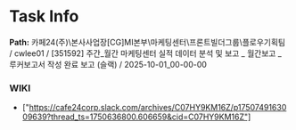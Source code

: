# Task Info

**Path:** 카페24(주)\본사사업장\[CG]MI본부\마케팅센터\프론트빌더그룹\플로우기획팀 / cwlee01 / [351592] 주간_월간 마케팅센터 실적 데이터 분석 및 보고 _ 월간보고 _ 루커보고서 작성 완료 보고 (슬랙) / 2025-10-01_00-00-00

### WIKI
- ["https://cafe24corp.slack.com/archives/C07HY9KM16Z/p1750749163009639?thread_ts=1750636800.606659&cid=C07HY9KM16Z"]

